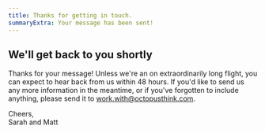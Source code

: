 ```yaml
---
title: Thanks for getting in touch.
summaryExtra: Your message has been sent!
---
```


## We'll get back to you shortly

Thanks for your message! Unless we&apos;re an on extraordinarily long flight, you can expect to hear back from us within 48 hours. If you&apos;d like to send us any more information in the meantime, or if you&apos;ve forgotten to include anything, please send it to [work.with@octopusthink.com](mailto:work.with@octopusthink.com).

Cheers,<br />
Sarah and Matt
